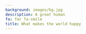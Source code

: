 ```yaml
---
background: images/bg.jpg
description: A great human
fa: far fa-smile
title: What makes the world happy
---
```

